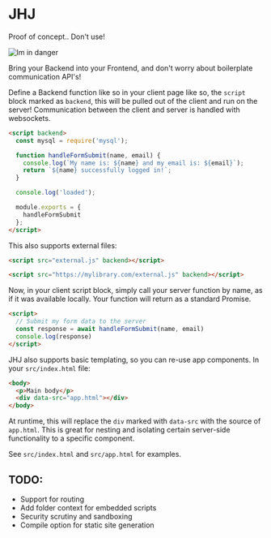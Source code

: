 # JHJ

Proof of concept.. Don't use!

![Im in danger](https://c.tenor.com/I6GFaw6IR3YAAAAC/chuckles-im-in-danger.gif)

Bring your Backend into your Frontend, and don't worry about boilerplate communication API's!

Define a Backend function like so in your client page like so, the `script` block marked as `backend`, this will be pulled out of the client and run on the server! Communication between the client and server is handled with websockets.

```html
<script backend>
  const mysql = require('mysql');

  function handleFormSubmit(name, email) {
    console.log(`My name is: ${name} and my email is: ${email}`);
    return `${name} successfully logged in!`;
  }

  console.log('loaded');

  module.exports = {
    handleFormSubmit
  };
</script>
```

This also supports external files:

```html
<script src="external.js" backend></script>
```

```html
<script src="https://mylibrary.com/external.js" backend></script>
```

Now, in your client script block, simply call your server function by name, as if it was available locally. Your function will return as a standard Promise.

```html
<script>
  // Submit my form data to the server
  const response = await handleFormSubmit(name, email)
  console.log(response)
</script>
```

JHJ also supports basic templating, so you can re-use app components. In your `src/index.html` file:

```html
<body>
  <p>Main body</p>
  <div data-src="app.html"></div>
</body>
```

At runtime, this will replace the `div` marked with `data-src` with the source of `app.html`. This is great for nesting and isolating certain server-side functionality to a specific component.

See `src/index.html` and `src/app.html` for examples.

## TODO:
- Support for routing
- Add folder context for embedded scripts
- Security scrutiny and sandboxing
- Compile option for static site generation
